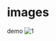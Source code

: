 # images
demo
![1](https://github.com/poojaparse/images/assets/155705989/5721e101-c722-4974-a9db-f2df49f2f807)
